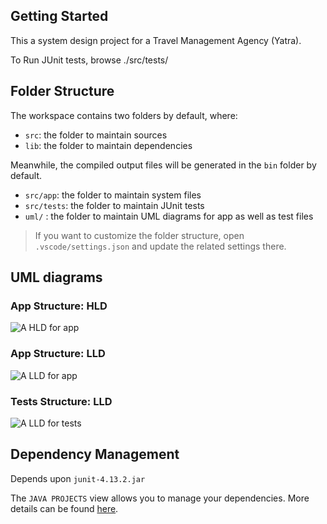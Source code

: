 ## Getting Started

This a system design project for a Travel Management Agency (Yatra).

To Run JUnit tests, browse ./src/tests/

## Folder Structure

The workspace contains two folders by default, where:

- `src`: the folder to maintain sources
- `lib`: the folder to maintain dependencies

Meanwhile, the compiled output files will be generated in the `bin` folder by default.

- `src/app`: the folder to maintain system files
- `src/tests`: the folder to maintain JUnit tests
- `uml/` : the folder to maintain UML diagrams for app as well as test files 


> If you want to customize the folder structure, open `.vscode/settings.json` and update the related settings there.


## UML diagrams

### App Structure: HLD

![A HLD for app](https://i.ibb.co/mR88QsY/AppHLD.png)

### App Structure: LLD

![A LLD for app](https://i.ibb.co/VH46k5N/AppLLD.png)

### Tests Structure: LLD

![A LLD for tests](https://i.ibb.co/wCfj2Bf/TestsLLD.png)



## Dependency Management

Depends upon `junit-4.13.2.jar`

The `JAVA PROJECTS` view allows you to manage your dependencies. More details can be found [here](https://github.com/microsoft/vscode-java-dependency#manage-dependencies).
